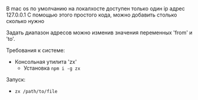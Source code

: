 В mac os по умолчанию на локалхосте доступен только один ip адрес 127.0.0.1
С помощью этого простого кода, можно добавить столько сколько нужно

Задать диапазон адресов можно изменив значения переменных 'from' и 'to'.

Требования к системе:

* Консольная утилита 'zx'
  * Установка ```npm i -g zx```

Запуск:
* ```zx /path/to/file```

